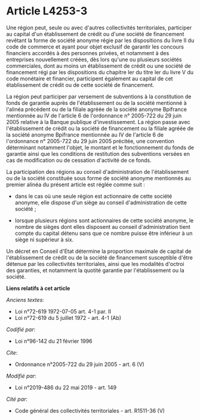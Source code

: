 # Article L4253-3

Une région peut, seule ou avec d'autres collectivités territoriales, participer au capital d'un établissement de crédit ou
d'une société de financement revêtant la forme de société anonyme régie par les dispositions du livre II du code de commerce
et ayant pour objet exclusif de garantir les concours financiers accordés à des personnes privées, et notamment à des
entreprises nouvellement créées, dès lors qu'une ou plusieurs sociétés commerciales, dont au moins un établissement de crédit
ou une société de financement régi par les dispositions du chapitre Ier du titre Ier du livre V du code monétaire et
financier, participent également au capital de cet établissement de crédit ou de cette société de financement.

La région peut participer par versement de subventions à la constitution de fonds de garantie auprès de l'établissement ou de
la société mentionné à l'alinéa précédent ou de la filiale agréée de la société anonyme Bpifrance mentionnée au IV de
l'article 6 de l'ordonnance n° 2005-722 du 29 juin 2005 relative à la Banque publique d'investissement. La région passe avec
l'établissement de crédit ou la société de financement ou la filiale agréée de la société anonyme Bpifrance mentionnée au IV
de l'article 6 de l'ordonnance n° 2005-722 du 29 juin 2005 précitée, une convention déterminant notamment l'objet, le montant
et le fonctionnement du fonds de garantie ainsi que les conditions de restitution des subventions versées en cas de
modification ou de cessation d'activité de ce fonds.

La participation des régions au conseil d'administration de l'établissement ou de la société constituée sous forme de société
anonyme mentionnés au premier alinéa du présent article est réglée comme suit :

- dans le cas où une seule région est actionnaire de cette société anonyme, elle dispose d'un siège au conseil
d'administration de cette société ;

- lorsque plusieurs régions sont actionnaires de cette société anonyme, le nombre de sièges dont elles disposent au conseil
d'administration tient compte du capital détenu sans que ce nombre puisse être inférieur à un siège ni supérieur à six.

Un décret en Conseil d'Etat détermine la proportion maximale de capital de l'établissement de crédit ou de la société de
financement susceptible d'être détenue par les collectivités territoriales, ainsi que les modalités d'octroi des garanties,
et notamment la quotité garantie par l'établissement ou la société.

**Liens relatifs à cet article**

_Anciens textes_:

  - Loi n°72-619 1972-07-05 art. 4-1 par. II
  - Loi n°72-619 du 5 juillet 1972 - art. 4-1 (Ab)

_Codifié par_:

  - Loi n°96-142 du 21 février 1996

_Cite_:

  - Ordonnance n°2005-722 du 29 juin 2005 - art. 6 (V)

_Modifié par_:

  - Loi n°2019-486 du 22 mai 2019 - art. 149

_Cité par_:

  - Code général des collectivités territoriales - art. R1511-36 (V)
